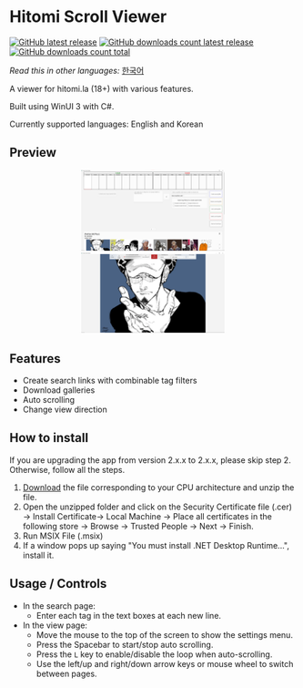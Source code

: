 # Hitomi Scroll Viewer
[![GitHub latest release](https://img.shields.io/github/release/kaismic/Hitomi-Scroll-Viewer.svg?logo=github)](https://github.com/kaismic/Hitomi-Scroll-Viewer/releases/latest)
[![GitHub downloads count latest release](https://img.shields.io/github/downloads/kaismic/Hitomi-Scroll-Viewer/latest/total.svg?logo=github)](https://github.com/kaismic/Hitomi-Scroll-Viewer/releases/latest)
[![GitHub downloads count total](https://img.shields.io/github/downloads/kaismic/Hitomi-Scroll-Viewer/total.svg?logo=github)](https://github.com/kaismic/Hitomi-Scroll-Viewer/releases)

*Read this in other languages:* [한국어](README-ko-KR.md)

A viewer for hitomi.la (18+) with various features.

Built using WinUI 3 with C#.

Currently supported languages: English and Korean

## Preview
<div align="center">
    <img src="images/preview1.png" style="width: 50%;">
    <img src="images/preview2.png" style="width: 50%;">
</div>

## Features
- Create search links with combinable tag filters
- Download galleries
- Auto scrolling
- Change view direction

## How to install
If you are upgrading the app from version 2.x.x to 2.x.x, please skip step 2. Otherwise, follow all the steps.
1. [Download](https://github.com/kaismic/Hitomi-Scroll-Viewer/releases/latest) the file corresponding to your CPU architecture and unzip the file.
2. Open the unzipped folder and click on the Security Certificate file (.cer) -> Install Certificate-> Local Machine -> Place all certificates in the following store -> Browse -> Trusted People -> Next -> Finish.
3. Run MSIX File (.msix)
4. If a window pops up saying "You must install .NET Desktop Runtime...", install it.


## Usage / Controls
- In the search page:
    - Enter each tag in the text boxes at each new line.
- In the view page:
    - Move the mouse to the top of the screen to show the settings menu.
    - Press the Spacebar to start/stop auto scrolling.
    - Press the `L` key to enable/disable the loop when auto-scrolling.
    - Use the left/up and right/down arrow keys or mouse wheel to switch between pages.
